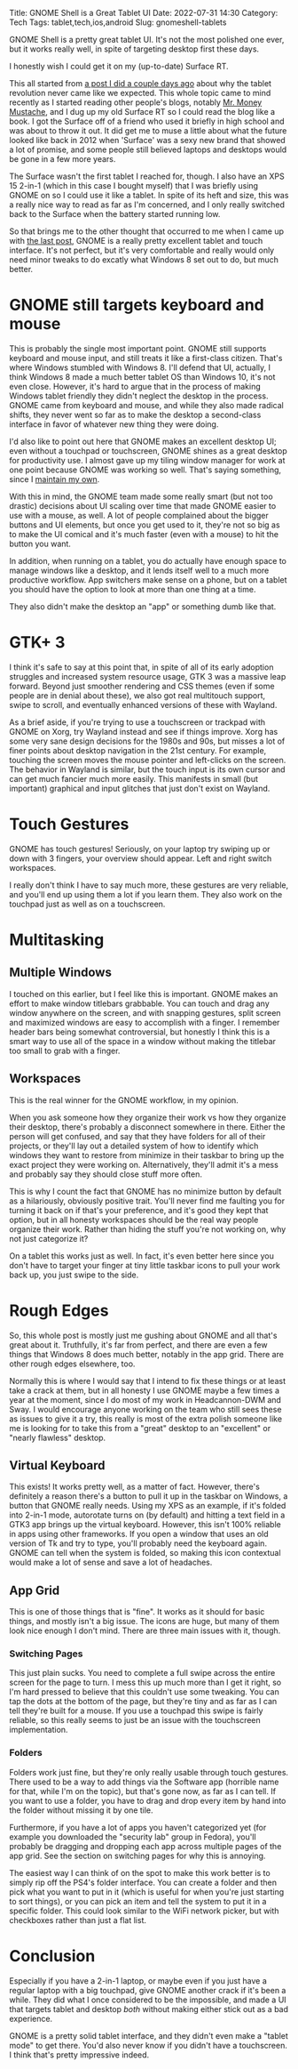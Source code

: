 Title: GNOME Shell is a Great Tablet UI
Date: 2022-07-31 14:30
Category: Tech
Tags: tablet,tech,ios,android
Slug: gnomeshell-tablets

GNOME Shell is a pretty great tablet UI. It's not the most polished one ever, but it works really well, in spite of targeting desktop first these days.

I honestly wish I could get it on my (up-to-date) Surface RT.

This all started from [a post I did a couple days ago]({filename}tabletrevo.md) about why the tablet revolution never came like we expected. This whole topic came to mind recently as I started reading other people's blogs, notably [Mr. Money Mustache](mrmoneymustache.com), and I dug up my old Surface RT so I could read the blog like a book. I got the Surface off of a friend who used it briefly in high school and was about to throw it out. It did get me to muse a little about what the future looked like back in 2012 when 'Surface' was a sexy new brand that showed a lot of promise, and some people still believed laptops and desktops would be gone in a few more years.

The Surface wasn't the first tablet I reached for, though. I also have an XPS 15 2-in-1 (which in this case I bought myself) that I was briefly using GNOME on so I could use it like a tablet. In spite of its heft and size, this was a really nice way to read as far as I'm concerned, and I only really switched back to the Surface when the battery started running low.

So that brings me to the other thought that occurred to me when I came up with [the last post]({filename}tabletrevo.md), GNOME is a really pretty excellent tablet and touch interface. It's not perfect, but it's very comfortable and really would only need minor tweaks to do excatly what Windows 8 set out to do, but much better.

# GNOME still targets keyboard and mouse

This is probably the single most important point. GNOME still supports keyboard and mouse input, and still treats it like a first-class citizen. That's where Windows stumbled with Windows 8. I'll defend that UI, actually, I think Windows 8 made a much better tablet OS than Windows 10, it's not even close. However, it's hard to argue that in the process of making Windows tablet friendly they didn't neglect the desktop in the process. GNOME came from keyboard and mouse, and while they also made radical shifts, they never went so far as to make the desktop a second-class interface in favor of whatever new thing they were doing.

I'd also like to point out here that GNOME makes an excellent desktop UI; even without a touchpad or touchscreen, GNOME shines as a great desktop for productivity use. I almost gave up my tiling window manager for work at one point because GNOME was working so well. That's saying something, since I [maintain my own](https://gitlab.com/CannonContraption/headcannon-dwm).

With this in mind, the GNOME team made some really smart (but not too drastic) decisions about UI scaling over time that made GNOME easier to use with a mouse, as well. A lot of people complained about the bigger buttons and UI elements, but once you get used to it, they're not so big as to make the UI comical and it's much faster (even with a mouse) to hit the button you want.

In addition, when running on a tablet, you do actually have enough space to manage windows like a desktop, and it lends itself well to a much more productive workflow. App switchers make sense on a phone, but on a tablet you should have the option to look at more than one thing at a time.

They also didn't make the desktop an "app" or something dumb like that.

# GTK+ 3

I think it's safe to say at this point that, in spite of all of its early adoption struggles and increased system resource usage, GTK 3 was a massive leap forward. Beyond just smoother rendering and CSS themes (even if some people are in denial about these), we also got real multitouch support, swipe to scroll, and eventually enhanced versions of these with Wayland.

As a brief aside, if you're trying to use a touchscreen or trackpad with GNOME on Xorg, try Wayland instead and see if things improve. Xorg has some very sane design decisions for the 1980s and 90s, but misses a lot of finer points about desktop navigation in the 21st century. For example, touching the screen moves the mouse pointer and left-clicks on the screen. The behavior in Wayland is similar, but the touch input is its own cursor and can get much fancier much more easily. This manifests in small (but important) graphical and input glitches that just don't exist on Wayland.

# Touch Gestures

GNOME has touch gestures! Seriously, on your laptop try swiping up or down with 3 fingers, your overview should appear. Left and right switch workspaces.

I really don't think I have to say much more, these gestures are very reliable, and you'll end up using them a lot if you learn them. They also work on the touchpad just as well as on a touchscreen.

# Multitasking
## Multiple Windows

I touched on this earlier, but I feel like this is important. GNOME makes an effort to make window titlebars grabbable. You can touch and drag any window anywhere on the screen, and with snapping gestures, split screen and maximized windows are easy to accomplish with a finger. I remember header bars being somewhat controversial, but honestly I think this is a smart way to use all of the space in a window without making the titlebar too small to grab with a finger.

## Workspaces

This is the real winner for the GNOME workflow, in my opinion.

When you ask someone how they organize their work vs how they organize their desktop, there's probably a disconnect somewhere in there. Either the person will get confused, and say that they have folders for all of their projects, or they'll lay out a detailed system of how to identify which windows they want to restore from minimize in their taskbar to bring up the exact project they were working on. Alternatively, they'll admit it's a mess and probably say they should close stuff more often.

This is why I count the fact that GNOME has no minimize button by default as a hilariously, obviously positive trait. You'll never find me faulting you for turning it back on if that's your preference, and it's good they kept that option, but in all honesty workspaces should be the real way people organize their work. Rather than hiding the stuff you're not working on, why not just categorize it?

On a tablet this works just as well. In fact, it's even better here since you don't have to target your finger at tiny little taskbar icons to pull your work back up, you just swipe to the side.

# Rough Edges

So, this whole post is mostly just me gushing about GNOME and all that's great about it. Truthfully, it's far from perfect, and there are even a few things that Windows 8 does much better, notably in the app grid. There are other rough edges elsewhere, too.

Normally this is where I would say that I intend to fix these things or at least take a crack at them, but in all honesty I use GNOME maybe a few times a year at the moment, since I do most of my work in Headcannon-DWM and Sway. I would encourage anyone working on the team who still sees these as issues to give it a try, this really is most of the extra polish someone like me is looking for to take this from a "great" desktop to an "excellent" or "nearly flawless" desktop.

## Virtual Keyboard

This exists! It works pretty well, as a matter of fact. However, there's definitely a reason there's a button to pull it up in the taskbar on Windows, a button that GNOME really needs. Using my XPS as an example, if it's folded into 2-in-1 mode, autorotate turns on (by default) and hitting a text field in a GTK3 app brings up the virtual keyboard. However, this isn't 100% reliable in apps using other frameworks. If you open a window that uses an old version of Tk and try to type, you'll probably need the keyboard again. GNOME can tell when the system is folded, so making this icon contextual would make a lot of sense and save a lot of headaches.

## App Grid

This is one of those things that is "fine". It works as it should for basic things, and mostly isn't a big issue. The icons are huge, but many of them look nice enough I don't mind. There are three main issues with it, though.

### Switching Pages

This just plain sucks. You need to complete a full swipe across the entire screen for the page to turn. I mess this up much more than I get it right, so I'm hard pressed to believe that this couldn't use some tweaking. You can tap the dots at the bottom of the page, but they're tiny and as far as I can tell they're built for a mouse. If you use a touchpad this swipe is fairly reliable, so this really seems to just be an issue with the touchscreen implementation.

### Folders

Folders work just fine, but they're only really usable through touch gestures. There used to be a way to add things via the Software app (horrible name for that, while I'm on the topic), but that's gone now, as far as I can tell. If you want to use a folder, you have to drag and drop every item by hand into the folder without missing it by one tile.

Furthermore, if you have a lot of apps you haven't categorized yet (for example you downloaded the "security lab" group in Fedora), you'll probably be dragging and dropping each app across multiple pages of the app grid. See the section on switching pages for why this is annoying.

The easiest way I can think of on the spot to make this work better is to simply rip off the PS4's folder interface. You can create a folder and then pick what you want to put in it (which is useful for when you're just starting to sort things), or you can pick an item and tell the system to put it in a specific folder. This could look similar to the WiFi network picker, but with checkboxes rather than just a flat list.

# Conclusion

Especially if you have a 2-in-1 laptop, or maybe even if you just have a regular laptop with a big touchpad, give GNOME another crack if it's been a while. They did what I once considered to be the impossible, and made a UI that targets tablet and desktop _both_ without making either stick out as a bad experience.

GNOME is a pretty solid tablet interface, and they didn't even make a "tablet mode" to get there. You'd also never know if you didn't have a touchscreen. I think that's pretty impressive indeed.
